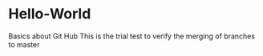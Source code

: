 # Hello-World
Basics about Git Hub
This is the trial test to verify the merging of branches to master
